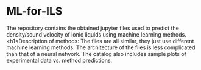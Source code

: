# ML-for-ILS
The repository contains the obtained jupyter files used to predict the density/sound velocity of ionic liquids using machine learning methods.
<h1<Description of methods: </h1>
The files are all similar, they just use different machine learning methods. The architecture of the files is less complicated than that of a neural network.
The catalog also includes sample plots of experimental data vs. method predictions.

